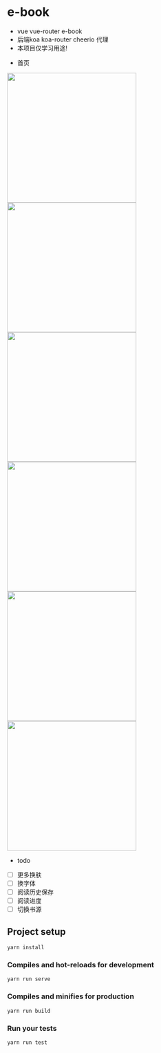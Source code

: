 # e-book
* vue vue-router e-book
* 后端koa koa-router cheerio 代理
* 本项目仅学习用途!

- 首页

<img src='https://ws1.sinaimg.cn/large/95ebe14fgy1g27xyu1jbfj20ku11u0tf.jpg' style='width:300px;'/>
<img src='https://ws1.sinaimg.cn/large/95ebe14fgy1g27xyuqphpj20ku1127wh.jpg' style='width:300px;'/>
<img src='https://ws1.sinaimg.cn/large/95ebe14fgy1g27xyua2gwj20ku1124bc.jpg' style='width:300px;'/>
<img src='https://ws1.sinaimg.cn/large/95ebe14fgy1g27xyube65j20ku112wi0.jpg' style='width:300px;'/>
<img src='https://ws1.sinaimg.cn/large/95ebe14fgy1g27xyu45jjj20ku112abz.jpg' style='width:300px;'/>
<img src='https://ws1.sinaimg.cn/large/95ebe14fgy1g27xyu95sfj20ku112drg.jpg' style='width:300px;'/>


- todo
- [ ] 更多换肤
- [ ] 换字体
- [ ] 阅读历史保存
- [ ] 阅读进度
- [ ] 切换书源
## Project setup
```
yarn install
```

### Compiles and hot-reloads for development
```
yarn run serve
```

### Compiles and minifies for production
```
yarn run build
```

### Run your tests
```
yarn run test
```
